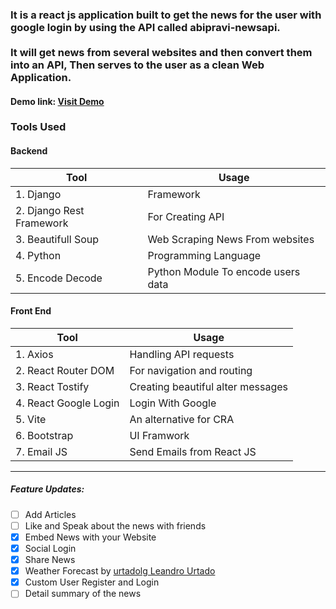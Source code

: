 ###  It is a react js application built to get the news for the user with google login by using the API called abipravi-newsapi. <br /> <br /> It will get news from several websites and then convert them into an API, Then serves to the user as a clean Web Application.

#### **Demo link:** [Visit Demo](https://news.abipravi.live)


### Tools Used

#### Backend

| Tool                     | Usage                                |
| -------------            | ---------------                      |
| 1. Django                | Framework                            |
| 2. Django Rest Framework | For Creating API                     | 
| 3. Beautifull Soup       | Web Scraping News From websites      |
| 4. Python                | Programming Language                 |
| 5. Encode Decode         | Python Module To encode users data   | 


#### Front End

| Tool                     | Usage                                |
| -------------            | ---------------                      |
| 1. Axios                 | Handling API requests                |
| 2. React Router DOM      | For navigation and routing           | 
| 3. React Tostify         | Creating beautiful alter messages    |
| 4. React Google Login    | Login With Google                    |
| 5. Vite                  | An alternative for CRA               | 
| 6. Bootstrap             | UI Framwork                          | 
| 7. Email JS              | Send Emails from React JS            | 

-------------

##### Feature Updates:

- [ ] Add Articles
- [ ] Like and Speak about the news with friends
- [x] Embed News with your Website
- [x] Social Login
- [x] Share News
- [x] Weather Forecast by [urtadolg Leandro Urtado](https://github.com/urtadolg)
- [x] Custom User Register and Login
- [ ] Detail summary of the news
